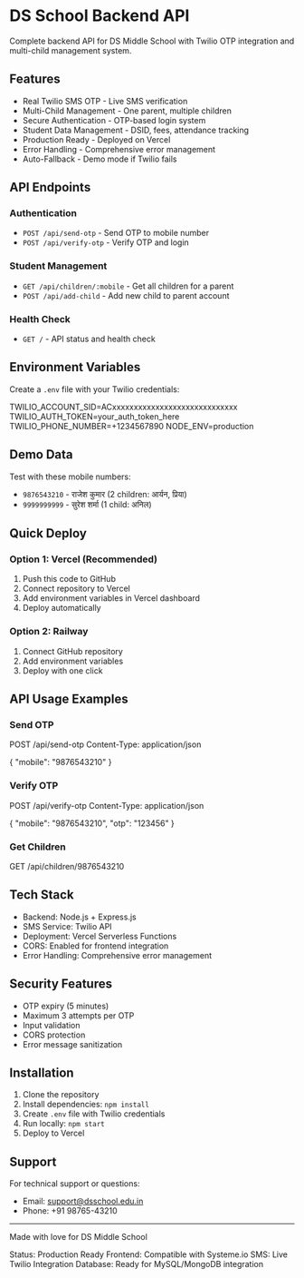 # DS School Backend API

Complete backend API for DS Middle School with Twilio OTP integration and multi-child management system.

## Features

- Real Twilio SMS OTP - Live SMS verification
- Multi-Child Management - One parent, multiple children
- Secure Authentication - OTP-based login system
- Student Data Management - DSID, fees, attendance tracking
- Production Ready - Deployed on Vercel
- Error Handling - Comprehensive error management
- Auto-Fallback - Demo mode if Twilio fails

## API Endpoints

### Authentication
- `POST /api/send-otp` - Send OTP to mobile number
- `POST /api/verify-otp` - Verify OTP and login

### Student Management
- `GET /api/children/:mobile` - Get all children for a parent
- `POST /api/add-child` - Add new child to parent account

### Health Check
- `GET /` - API status and health check

## Environment Variables

Create a `.env` file with your Twilio credentials:

TWILIO_ACCOUNT_SID=ACxxxxxxxxxxxxxxxxxxxxxxxxxxxxx
TWILIO_AUTH_TOKEN=your_auth_token_here
TWILIO_PHONE_NUMBER=+1234567890
NODE_ENV=production


## Demo Data

Test with these mobile numbers:

- `9876543210` - राजेश कुमार (2 children: आर्यन, प्रिया)
- `9999999999` - सुरेश शर्मा (1 child: अनिल)

## Quick Deploy

### Option 1: Vercel (Recommended)
1. Push this code to GitHub
2. Connect repository to Vercel
3. Add environment variables in Vercel dashboard
4. Deploy automatically

### Option 2: Railway
1. Connect GitHub repository
2. Add environment variables
3. Deploy with one click

## API Usage Examples

### Send OTP

POST /api/send-otp
Content-Type: application/json

{
"mobile": "9876543210"
}


### Verify OTP

POST /api/verify-otp
Content-Type: application/json

{
"mobile": "9876543210",
"otp": "123456"
}


### Get Children

GET /api/children/9876543210


## Tech Stack

- Backend: Node.js + Express.js
- SMS Service: Twilio API
- Deployment: Vercel Serverless Functions
- CORS: Enabled for frontend integration
- Error Handling: Comprehensive error management

## Security Features

- OTP expiry (5 minutes)
- Maximum 3 attempts per OTP
- Input validation
- CORS protection
- Error message sanitization

## Installation

1. Clone the repository
2. Install dependencies: `npm install`
3. Create `.env` file with Twilio credentials
4. Run locally: `npm start`
5. Deploy to Vercel

## Support

For technical support or questions:
- Email: support@dsschool.edu.in
- Phone: +91 98765-43210

---

Made with love for DS Middle School

Status: Production Ready
Frontend: Compatible with Systeme.io
SMS: Live Twilio Integration
Database: Ready for MySQL/MongoDB integration
